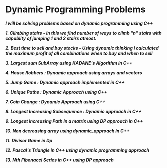 # Dynamic Programming Problems

***I will be solving problems based on dynamic programming using C++***

***1. Climbing stairs - In this we find number of ways to climb "n" stairs with capablity of jumping 1 and 2 stairs atmost.***

***2. Best time to sell and buy stocks - Using dynamic thinking i calculated the maximum profit of all combinations when to buy and when to sell***

***3. Largest sum SubArray using KADANE's Algorithm in C++***

***4. House Robbers : Dynamic approach using arrays and vectors***

***5. Jump Game : Dynamic approach implemented in C++***

***6. Unique Paths : Dynamic Approach using C++***

***7. Coin Change : Dynamic Approach using C++***

***8. Longest Increasing Subsequence : Dynamic approach in C++***

***9. Longest increasing Path in a matrix using DP approach in C++***

***10. Non decreasing array using dynamic_approach in C++***

***11. Divisor Game in Dp***

***12. Pascal's Triangle in C++ using dynamic programming approach***

***13. Nth Fibonacci Series in C++ using DP approach***







